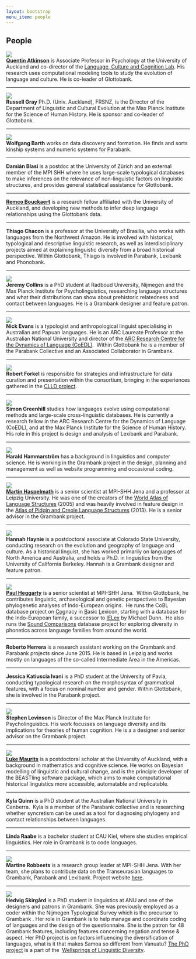```yaml
---
layout: bootstrap
menu_item: people
---
```


## People

<div class="row-fluid">
        <div class="span2">
  <img src="/photos/quentin_atkinson.jpg" class="img-polaroid">
        </div>
        <div class="span10">
  <a href="http://www.quentinatkinson.com"><b>Quentin Atkinson</b></a> is Associate Professor in Psychology at the University of Auckland and co-director of the <a href="https://www.facebook.com/LCCLab"><i class="icon-share"> </i>Language, Culture and Cognition Lab</a>. His research uses computational modeling tools to study the evolution of language and culture. He is co-leader of Glottobank.
        </div>
</div>
<hr>
<div class="row-fluid">
        <div class="span2">
  <img src="/photos/russell_gray.jpg" class="img-polaroid">
        </div>
        <div class="span10">
<b>Russell Gray</b> Ph.D. (Univ. Auckland), FRSNZ, is the Director of the Department of 
  Linguistic and Cultural Evolution at the Max Planck Institute for the Science of Human 
  History. He is sponsor and co-leader of Glottobank.
        </div>
</div>
<hr>
<div class="row-fluid">
        <div class="span2">
  <img src="/photos/wolfgang_barth.png" class="img-polaroid">
        </div>
        <div class="span10">
<b>Wolfgang Barth</b> works on data discovery and formation. He finds and sorts kinship systems 
  and numeric systems for Parabank.
        </div>
</div>
<hr>
<div class="row-fluid">
        <div class="span2">
  <!--img src="/photos/.jpg" class="img-polaroid"-->
        </div>
        <div class="span10">
<b>Damián Blasi</b> is a postdoc at the University of Zürich and an external member of the 
  MPI SHH where he uses large-scale typological databases to make inferences on the 
  relevance of non-linguistic factors on linguistic structures, and provides general 
  statistical assistance for Glottobank.
        </div>
</div>
<hr>
<div class="row-fluid">
        <div class="span2">
  <!--img src="/photos/.jpg" class="img-polaroid"-->
        </div>
        <div class="span10">
<a href="https://www.cs.auckland.ac.nz/~remco/"><i class="icon-share"> </i><b>Remco Bouckaert</b></a> is a research fellow affiliated 
  with the University of Auckland, and developing new methods to infer deep language 
  relationships using the Glottobank data.
        </div>
</div>
<hr>
<div class="row-fluid">
        <div class="span2">
  <!--img src="/photos/.jpg" class="img-polaroid"-->
        </div>
        <div class="span10">
<b>Thiago Chacon</b> is a professor at the University of Brasilia, who works with languages 
  from the Northwest Amazon. He is involved with historical, typological and descriptive 
  linguistic research, as well as interdisciplinary projects aimed at explaining 
  linguistic diversity from a broad historical perspective. Within Glottobank, Thiago is 
  involved in Parabank, Lexibank and Phonobank.
        </div>
</div>
<hr>
<div class="row-fluid">
        <div class="span2">
  <img src="/photos/jeremy_collins.jpg" class="img-polaroid">
        </div>
        <div class="span10">
<b>Jeremy Collins</b> is a PhD student at Radboud University, Nijmegen and the Max Planck 
  Institute for Psycholinguistics, researching language structures and what their 
  distributions can show about prehistoric relatedness and contact between languages. He 
  is a Grambank designer and feature patron.
        </div>
</div>
<hr>
<div class="row-fluid">
        <div class="span2">
  <img src="/photos/nick_evans.jpg" class="img-polaroid">
        </div>
        <div class="span10">
<b>Nick Evans</b> is a typologist and anthropological linguist specialising in Australian and 
  Papuan languages. He is an ARC Laureate Professor at the Australian National University 
  and director of the 
  <a href="http://www.dynamicsoflanguage.edu.au/team/chief-investigators/"><i class="icon-share"> </i>ARC Research Centre for the Dynamics of Language (CoEDL)</a>. 
  Within Glottobank he is a member of the Parabank Collective and an Associated 
  Collaborator in Grambank. 
        </div>
</div>
<hr>
<div class="row-fluid">
        <div class="span2">
  <img src="/photos/robert_forkel.jpg" class="img-polaroid">
        </div>
        <div class="span10">
<b>Robert Forkel</b> is responsible for strategies and infrastructure for data curation and 
  presentation within the consortium, bringing in the experiences gathered in the 
  <a href="http://clld.org"><i class="icon-share"> </i>CLLD project</a>.
        </div>
</div>
<hr>
<div class="row-fluid">
        <div class="span2">
  <img src="/photos/Greenhill.jpeg" class="img-polaroid">
        </div>
        <div class="span10">
<b>Simon Greenhill</b> studies how languages evolve using computational methods and large-scale cross-linguistic databases. He is currently a research fellow in the ARC Research Centre for the Dynamics of Language (CoEDL), and at the Max Planck Institute for the Science of Human History. His role in this project is design and analysis of Lexibank and Parabank. 
        </div>
</div>
<hr>
<div class="row-fluid">
        <div class="span2">
  <img src="/photos/harald_hammarstrom.jpg" class="img-polaroid">
        </div>
        <div class="span10">
<b>Harald Hammarström</b> has a background in linguistics and computer science. He is working 
  in the Grambank project in the design, planning and management as well as website 
  programming and occasional coding.
        </div>
</div>
<hr>
<div class="row-fluid">
        <div class="span2">
  <img src="/photos/martin_haspelmath.png" class="img-polaroid">
        </div>
        <div class="span10">
<a href="https://research.uni-leipzig.de/unicodas/martin-haspelmath/"><i class="icon-share"> </i><b>Martin Haspelmath</b></a> is a 
  senior scientist at MPI-SHH Jena and a professor at Leipzig 
  University. He was one of the creators of the 
  <a href="http://wals.info"><i class="icon-share"> </i>World Atlas of Language Structures</a> (2005) 
  and was heavily involved in feature design in the 
  <a href="http://apics-online.info"><i class="icon-share"> </i>Atlas of Pidgin and Creole Language Structures</a> (2013). 
  He is a senior advisor in the Grambank project.
        </div>
</div>
<hr>
<div class="row-fluid">
        <div class="span2">
  <img src="/photos/hannah_haynie.jpg" class="img-polaroid">
        </div>
        <div class="span10">
<b>Hannah Haynie</b> is a postdoctoral associate at Colorado State University, conducting 
  research on the evolution and geography of language and culture. As a historical 
  linguist, she has worked primarily on languages of North America and Australia, and 
  holds a Ph.D. in linguistics from the University of California Berkeley. Hannah is a 
  Grambank designer and feature patron.
        </div>
</div>
<hr>
<div class="row-fluid">
        <div class="span2">
  <img src="/photos/paul_heggarty.jpg" class="img-polaroid">
        </div>
        <div class="span10">
<a href="https://shh-mpg.academia.edu/PaulHeggarty"><i class="icon-share"> </i><b>Paul Heggarty</b></a> is a senior scientist at 
  MPI-SHH Jena.  Within Glottobank, he contributes 
  linguistic, archaeological and genetic perspectives to Bayesian phylogenetic analyses of 
  Indo-European origins.  He runs the CoBL database project on <u>Co</u>gnacy in <u>B</u>asic <u>L</u>exicon, 
  starting with a database for the Indo-European family, a successor to <a href="http://ielex.mpi.nl/"><i class="icon-share"> </i>IELex</a> by Michael 
  Dunn.  He also runs the <a href="http://www.soundcomparisons.com/"><i class="icon-share"> </i>Sound Comparisons</a> database project for exploring diversity in 
  phonetics across language families from around the world. 
        </div>
</div>
<hr>
<div class="row-fluid">
        <div class="span2">
  <!--img src="/photos/.jpg" class="img-polaroid"-->
        </div>
        <div class="span10">
<b>Roberto Herrera</b> is a research assistant working on the Grambank and Parabank projects 
  since June 2015. He is based in Leipzig and works mostly on languages of the so-called 
  Intermediate Area in the Americas. 
        </div>
</div>
<hr>
<div class="row-fluid">
        <div class="span2">
  <!--img src="/photos/.jpg" class="img-polaroid"-->
        </div>
        <div class="span10">
<b>Jessica Katiuscia Ivani</b> is a PhD student at the University of Pavia, conducting 
  typological research on the morphosyntax of grammatical features, with a focus on 
  nominal number and gender. Within Glottobank, she is involved in the Parabank project.
        </div>
</div>
<hr>
<div class="row-fluid">
        <div class="span2">
  <img src="/photos/stephen_levinson.jpg" class="img-polaroid">
        </div>
        <div class="span10">
<b>Stephen Levinson</b> is Director of the Max Planck Institute for Psycholinguistics. His work 
focusses on language diversity and its implications for theories of human cognition. He is 
a a designer and senior advisor on the Grambank project.        
</div>
</div>
<hr>
<div class="row-fluid">
        <div class="span2">
  <img src="/photos/luke_maurits.jpg" class="img-polaroid">
        </div>
        <div class="span10">
<a href="http://www.luke.maurits.id.au"><b>Luke Maurits</b></a> is a postdoctoral scholar 
at the University of Auckland, with a background in mathematics and cognitive science.  
He works on Bayesian modelling of linguistic and cultural change, and is the principle 
developer of the BEASTling software package, which aims to make computational historical 
linguistics more accessible, automatable and replicatable.
</div>
</div>
<hr>
<div class="row-fluid">
        <div class="span2">
  <!--img src="/photos/.jpg" class="img-polaroid"-->
        </div>
        <div class="span10">
<b>Kyla Quinn</b> is a PhD student at the Australian National University in Canberra.  Kyla is 
  a member of the Parabank collective and is researching whether syncretism can be used as 
  a tool for diagnosing phylogeny and contact relationships between languages. 
        </div>
</div>
<hr>
<div class="row-fluid">
        <div class="span2">
  <!--img src="/photos/.jpg" class="img-polaroid"-->
        </div>
        <div class="span10">
<b>Linda Raabe</b> is a bachelor student at CAU Kiel, where she studies empirical linguistics. Her role in Grambank is to code languages. 
        </div>
</div>
<hr>
<div class="row-fluid">
        <div class="span2">
  <img src="/photos/Martine.JPG" class="img-polaroid">
        </div>
        <div class="span10">
<b>Martine Robbeets</b> is a research group leader at MPI-SHH Jena. With her team, she plans to contribute data on the Transeurasian languages to Grambank, Parabank and Lexibank. Project website <a href="http://www.shh.mpg.de/102128/eurasia3angle_group"><i class="icon-share"> </i>here</a>.
</div>
</div>
<hr>
<div class="row-fluid">
        <div class="span2">
  <img src="/photos/hedvig_skirgard.jpg" class="img-polaroid">
        </div>
        <div class="span10">
<b>Hedvig Skirgård</b> is a PhD student in linguistics at ANU and one of the designers and 
  patrons in Grambank. She was previously employed as a coder within the Nijmegen 
  Typological Survey which is the precursor to Grambank 
  <!--
  (read more about the history of Grambank 
  <a href="https://github.com/glottobank/Grambank/wiki/Background-of-the-GramBank-questionnaire"><i class="icon-share"> </i>here</a>)
  -->
  . Her role in Grambank is to help manage and coordinate coding of 
  languages and the design of the questionnaire. She is the patron for 48 Grambank 
  features, including features concerning negation and tense & aspect. Her PhD project is 
  on factors influencing the diversification of languages, what is it that makes Samoa so 
  different from Vanuatu? 
  <a href="http://chl-old.anu.edu.au/_documents/laureate_project_evans2014.pdf"><i class="icon-share"> </i>The PhD project</a> 
  is a part of the 
  <a href="http://www.dynamicsoflanguage.edu.au/the-wellsprings-of-linguistic-diversity/"><i class="icon-share"> </i>Wellsprings of Linguistic Diversity</a>.
        </div>
</div>
